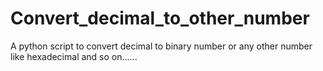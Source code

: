 # Convert_decimal_to_other_number
A python script to convert decimal to binary number or any other number like hexadecimal and so on......
